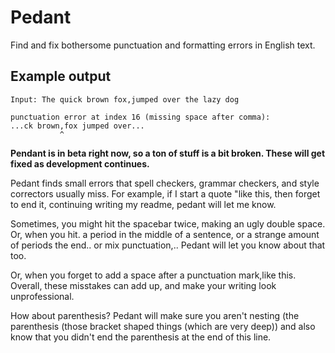 # Pedant
Find and fix bothersome punctuation and formatting errors in English text.

## Example output

`Input: The quick brown fox,jumped over the lazy dog`

```
punctuation error at index 16 (missing space after comma):
...ck brown,fox jumped over...
           ^
```

**Pendant is in beta right now, so a ton of stuff is a bit broken. These will get fixed as development continues.**

Pedant finds small errors that spell checkers, grammar checkers, and style correctors usually miss. For example, if I start a quote "like this, then forget to end it, continuing writing my readme, pedant will let me know.

Sometimes, you might hit the spacebar  twice, making an ugly   double space. Or, when you hit. a period in the middle of a sentence, or a strange amount of periods the end.. or mix punctuation,.. Pedant will let you know about that too.

Or, when you forget to add a space after a punctuation mark,like this. Overall, these misstakes can add up, and make your writing look unprofessional.

How about parenthesis? Pedant will make sure you aren't nesting (the parenthesis (those bracket shaped things (which are very deep)) and also know that you didn't end the parenthesis at the end of this line.
